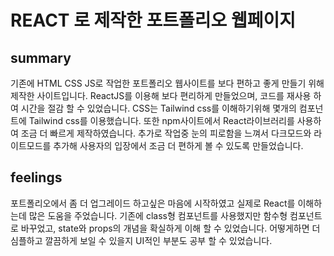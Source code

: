 # REACT 로 제작한 포트폴리오 웹페이지

## summary
기존에 HTML CSS JS로 작업한 포트폴리오 웹사이트를 보다 편하고 좋게 만들기 위해 제작한 사이트입니다.
          ReactJS를 이용해 보다 편리하게 만들었으며, 코드를 재사용 하여 시간을 절감 할 수 있었습니다.
          CSS는 Tailwind css를 이해하기위해 몇개의 컴포넌트에 Tailwind css를 이용했습니다.
          또한 npm사이트에서 React라이브러리를 사용하여 조금 더 빠르게 제작하였습니다.
          추가로 작업중 눈의 피로함을 느껴서 다크모드와 라이트모드를 추가해 사용자의 입장에서 조금 더 편하게 볼 수 있도록
          만들었습니다.
          
## feelings
포트폴리오에서 좀 더 업그레이드 하고싶은 마음에 시작하였고 실제로 React를 이해하는데
          많은 도움을 주었습니다. 기존에 class형 컴포넌트를 사용했지만 함수형 컴포넌트로 바꾸었고,
           state와 props의 개념을 확실하게 이해 할 수 있었습니다. 어떻게하면 더 심플하고 깔끔하게 보일 수 있을지 UI적인
           부분도 공부 할 수 있었습니다.
